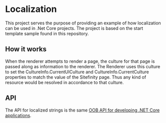 # Localization

This project serves the purpose of providing an example of how localization can be used in .Net Core projects. 
The project is based on the start template sample found in this repository.
 
## How it works

When the renderer attempts to render a page, the culture for that page is passed along as information to the renderer. The Renderer uses
this culture to set the CultureInfo.CurrentUICulture and CultureInfo.CurrentCulture properties to match the value of the Sitefinity page.
Thus any kind of resource would be resolved in accordance to that culture. 

## API

The API for localized strings is the same [OOB API for developing .NET Core applications](https://docs.microsoft.com/en-us/aspnet/core/fundamentals/localization).